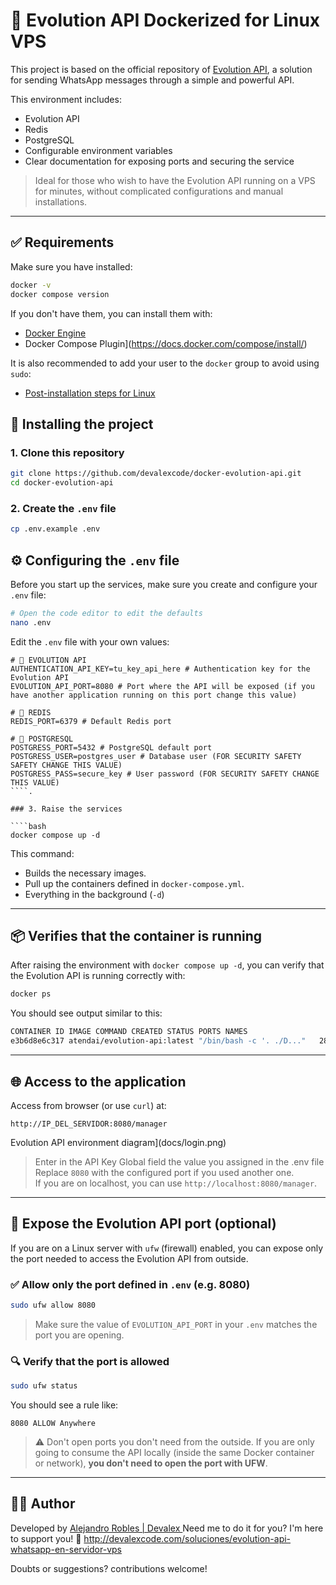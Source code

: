 # 🐧 Evolution API Dockerized for Linux VPS

This project is based on the official repository of [Evolution API](https://github.com/EvolutionAPI/evolution-api), a solution for sending WhatsApp messages through a simple and powerful API.

This environment includes:

- Evolution API
- Redis
- PostgreSQL
- Configurable environment variables
- Clear documentation for exposing ports and securing the service

> Ideal for those who wish to have the Evolution API running on a VPS for minutes, without complicated configurations and manual installations.

---

## ✅ Requirements

Make sure you have installed:

````bash
docker -v
docker compose version
````

If you don't have them, you can install them with:

- [Docker Engine](https://docs.docker.com/engine/install/)
- Docker Compose Plugin](https://docs.docker.com/compose/install/)

It is also recommended to add your user to the `docker` group to avoid using `sudo`:

- [Post-installation steps for Linux](https://docs.docker.com/engine/install/linux-postinstall/)

## 🚀 Installing the project

### 1. Clone this repository

```bash
git clone https://github.com/devalexcode/docker-evolution-api.git
cd docker-evolution-api
````

### 2. Create the `.env` file

````bash
cp .env.example .env
````

## ⚙️ Configuring the `.env` file

Before you start up the services, make sure you create and configure your `.env` file:

````bash
# Open the code editor to edit the defaults
nano .env
````

Edit the `.env` file with your own values:

````dotenv
# 🔐 EVOLUTION API
AUTHENTICATION_API_KEY=tu_key_api_here # Authentication key for the Evolution API
EVOLUTION_API_PORT=8080 # Port where the API will be exposed (if you have another application running on this port change this value)

# 🧠 REDIS
REDIS_PORT=6379 # Default Redis port

# 🐘 POSTGRESQL
POSTGRESS_PORT=5432 # PostgreSQL default port
POSTGRESS_USER=postgres_user # Database user (FOR SECURITY SAFETY SAFETY CHANGE THIS VALUE)
POSTGRESS_PASS=secure_key # User password (FOR SECURITY SAFETY CHANGE THIS VALUE)
````.

### 3. Raise the services

````bash
docker compose up -d
````

This command:

- Builds the necessary images.
- Pull up the containers defined in ``docker-compose.yml``.
- Everything in the background (`-d`)

---

## 📦 Verifies that the container is running

After raising the environment with `docker compose up -d`, you can verify that the Evolution API is running correctly with:

````bash
docker ps
````

You should see output similar to this:

````bash
CONTAINER ID IMAGE COMMAND CREATED STATUS PORTS NAMES
e3b6d8e6c317 atendai/evolution-api:latest "/bin/bash -c '. ./D..."   28 seconds ago Up 26 seconds 0.0.0.0.0:8080->8080/tcp, [::]:8080->8080/tcp evolution_api
````

---

## 🌐 Access to the application

Access from browser (or use `curl`) at:

```
http://IP_DEL_SERVIDOR:8080/manager
````

Evolution API environment diagram](docs/login.png)

> Enter in the API Key Global field the value you assigned in the .env file 
> Replace `8080` with the configured port if you used another one.  
> If you are on localhost, you can use `http://localhost:8080/manager`.

---

## 🔐 Expose the Evolution API port (optional)

If you are on a Linux server with `ufw` (firewall) enabled, you can expose only the port needed to access the Evolution API from outside.

### ✅ Allow only the port defined in `.env` (e.g. 8080)

````bash
sudo ufw allow 8080
````

> Make sure the value of `EVOLUTION_API_PORT` in your `.env` matches the port you are opening.

### 🔍 Verify that the port is allowed

````bash
sudo ufw status
````

You should see a rule like:

````
8080 ALLOW Anywhere
````

> ⚠️ Don't open ports you don't need from the outside. If you are only going to consume the API locally (inside the same Docker container or network), **you don't need to open the port with UFW**.

---

## 👨‍💻 Author

Developed by [Alejandro Robles | Devalex ](http://devalexcode.com) 
Need me to do it for you? I'm here to support you! 🤝 http://devalexcode.com/soluciones/evolution-api-whatsapp-en-servidor-vps

Doubts or suggestions? contributions welcome!
